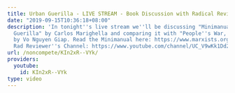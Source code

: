 ```yaml
---
title: Urban Guerilla - LIVE STREAM - Book Discussion with Radical Reviewer
date: "2019-09-15T10:36:18+08:00"
description: 'In tonight''s live stream we''ll be discussing "Minimanual of the Urban
  Guerilla" by Carlos Marighella and comparing it with "People''s War, People''s Army"
  by Vo Nguyen Giap. Read the Minimanual here: https://www.marxists.org/archive/marighella-carlos/1969/06/minimanual-urban-guerrilla/
  Rad Reviewer''s Channel: https://www.youtube.com/channel/UC_V9wKk1Dd2rpZ4fxj7pKXA'
url: /noncompete/KIn2xR--VYk/
providers:
  youtube:
    id: KIn2xR--VYk
type: video
---
```

